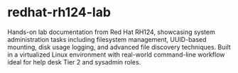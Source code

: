 # redhat-rh124-lab
Hands-on lab documentation from Red Hat RH124, showcasing system administration tasks including filesystem management, UUID-based mounting, disk usage logging, and advanced file discovery techniques. Built in a virtualized Linux environment with real-world command-line workflow ideal for help desk Tier 2 and sysadmin roles.

